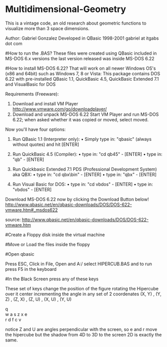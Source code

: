# Multidimensional-Geometry
This is a vintage code, an old research about geometric functions to visualize more than 3 space dimensions.

Author: Gabriel Gonzalez
Developed in QBasic 1998-2001
gabriel at itgabs dot com


#How to run the .BAS?
These files were created using QBasic included in MS-DOS 6.x versions the last version released was inside MS-DOS 6.22

#How to install MS-DOS 6.22?
That will work on all newer Windows OS's (x86 and 64bit) such as Windows 7, 8 or Vista:
This package contains DOS 6.22 with pre-installed QBasic 1.1, QuickBasic 4.5,
QuickBasic Extended 7.1 and VisualBasic for DOS

Requirements (Freeware):

 1. Download and install VM Player http://www.vmware.com/go/downloadplayer/
 2. Download and unpack MS-DOS 6.22
Start VM Player and run MS-DOS 6.22; when asked whether it was copied or moved, select moved.

Now you'll have four options:

 1. Run QBasic 1.1 (Interpreter only):
 • Simply type in: "qbasic" (always without quotes) and hit [ENTER]

 2. Run QuickBasic 4.5 (Compiler):
 • type in: "cd qb45" - [ENTER]
 • type in: "qb" - [ENTER]

 3. Run Quickbasic Extended 7.1 PDS (Professional Development System) aka QBX:
 • type in: "cd qbx\bin" - [ENTER]
 • type in: "qbx" - [ENTER]

 4. Run Visual Basic for DOS:
 • type in: "cd vbdos" - [ENTER]
 • type in: "vbdos" - [ENTER]

Download MS-DOS 6.22 now by clicking the Download Button below! 
http://www.qbasic.net/en/qbasic-downloads/DOS/DOS-622-vmware.htm#_msdos622

source: http://www.qbasic.net/en/qbasic-downloads/DOS/DOS-622-vmware.htm

#Create a Floppy disk inside the virtual machine

#Move or Load the files inside the floppy

#Open qbasic

Press ESC, Click in File, Open and A:/ select HIPERCUB.BAS and to run press F5 in the keyboard

#In the Black Screen press any of these keys

These set of keys change the position of the figure rotating the Hipercube over it center incrementing the angle in any set of 2 coordenates (X, Y) , (Y, Z) , (Z, X) , (Z, U) , (X, U) , (Y, U) 

 q  
 w
 a
 s
 z
 x
 e      
 r
 d
 f
 c
 v

notice Z and U are angles perpendicular with the screen, so e and r move the hipercube but the shadow from 4D to 3D to the screen 2D is exactly the same.

